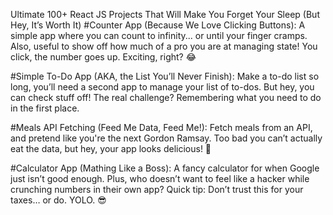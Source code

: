 Ultimate 100+ React JS Projects That Will Make You Forget Your Sleep (But Hey, It’s Worth It)
#Counter App (Because We Love Clicking Buttons):
A simple app where you can count to infinity... or until your finger cramps. Also, useful to show off how much of a pro you are at managing state! You click, the number goes up. Exciting, right? 😂

#Simple To-Do App (AKA, the List You’ll Never Finish):
Make a to-do list so long, you’ll need a second app to manage your list of to-dos. But hey, you can check stuff off! The real challenge? Remembering what you need to do in the first place.

#Meals API Fetching (Feed Me Data, Feed Me!):
Fetch meals from an API, and pretend like you're the next Gordon Ramsay. Too bad you can’t actually eat the data, but hey, your app looks delicious! 🍔

#Calculator App (Mathing Like a Boss):
A fancy calculator for when Google just isn’t good enough. Plus, who doesn’t want to feel like a hacker while crunching numbers in their own app? Quick tip: Don’t trust this for your taxes… or do. YOLO. 😎
